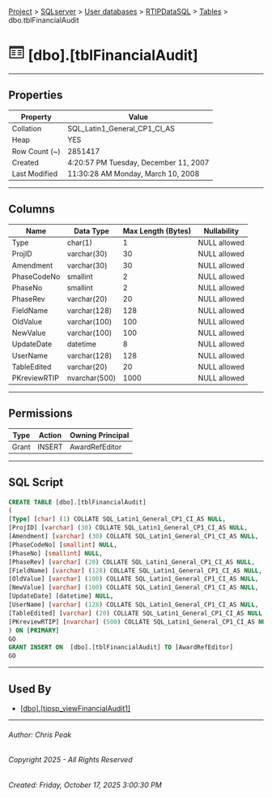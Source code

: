 #### 

[Project](../../../../index.md) > [SQLserver](../../../index.md) > [User databases](../../index.md) > [RTIPDataSQL](../index.md) > [Tables](Tables.md) > dbo.tblFinancialAudit

# ![Tables](../../../../Images/Table32.png) [dbo].[tblFinancialAudit]

---

## <a name="#properties"></a>Properties

| Property | Value |
|---|---|
| Collation | SQL_Latin1_General_CP1_CI_AS |
| Heap | YES |
| Row Count (~) | 2851417 |
| Created | 4:20:57 PM Tuesday, December 11, 2007 |
| Last Modified | 11:30:28 AM Monday, March 10, 2008 |


---

## <a name="#columns"></a>Columns

| Name | Data Type | Max Length (Bytes) | Nullability |
|---|---|---|---|
| Type | char(1) | 1 | NULL allowed |
| ProjID | varchar(30) | 30 | NULL allowed |
| Amendment | varchar(30) | 30 | NULL allowed |
| PhaseCodeNo | smallint | 2 | NULL allowed |
| PhaseNo | smallint | 2 | NULL allowed |
| PhaseRev | varchar(20) | 20 | NULL allowed |
| FieldName | varchar(128) | 128 | NULL allowed |
| OldValue | varchar(100) | 100 | NULL allowed |
| NewValue | varchar(100) | 100 | NULL allowed |
| UpdateDate | datetime | 8 | NULL allowed |
| UserName | varchar(128) | 128 | NULL allowed |
| TableEdited | varchar(20) | 20 | NULL allowed |
| PKreviewRTIP | nvarchar(500) | 1000 | NULL allowed |


---

## <a name="#permissions"></a>Permissions

| Type | Action | Owning Principal |
|---|---|---|
| Grant | INSERT | AwardRefEditor |


---

## <a name="#sqlscript"></a>SQL Script

```sql
CREATE TABLE [dbo].[tblFinancialAudit]
(
[Type] [char] (1) COLLATE SQL_Latin1_General_CP1_CI_AS NULL,
[ProjID] [varchar] (30) COLLATE SQL_Latin1_General_CP1_CI_AS NULL,
[Amendment] [varchar] (30) COLLATE SQL_Latin1_General_CP1_CI_AS NULL,
[PhaseCodeNo] [smallint] NULL,
[PhaseNo] [smallint] NULL,
[PhaseRev] [varchar] (20) COLLATE SQL_Latin1_General_CP1_CI_AS NULL,
[FieldName] [varchar] (128) COLLATE SQL_Latin1_General_CP1_CI_AS NULL,
[OldValue] [varchar] (100) COLLATE SQL_Latin1_General_CP1_CI_AS NULL,
[NewValue] [varchar] (100) COLLATE SQL_Latin1_General_CP1_CI_AS NULL,
[UpdateDate] [datetime] NULL,
[UserName] [varchar] (128) COLLATE SQL_Latin1_General_CP1_CI_AS NULL,
[TableEdited] [varchar] (20) COLLATE SQL_Latin1_General_CP1_CI_AS NULL,
[PKreviewRTIP] [nvarchar] (500) COLLATE SQL_Latin1_General_CP1_CI_AS NULL
) ON [PRIMARY]
GO
GRANT INSERT ON  [dbo].[tblFinancialAudit] TO [AwardRefEditor]
GO

```


---

## <a name="#usedby"></a>Used By

* [[dbo].[tipsp_viewFinancialAudit1]](../Programmability/Stored_Procedures/dbo_tipsp_viewFinancialAudit1.md)


---

###### Author:  Chris Peak

###### Copyright 2025 - All Rights Reserved

###### Created: Friday, October 17, 2025 3:00:30 PM

